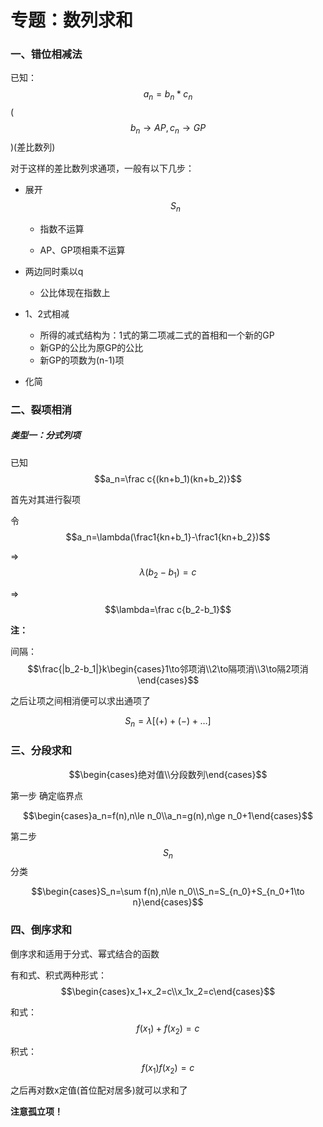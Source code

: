 # 专题：数列求和

### 一、错位相减法



已知：$$a_n=b_n*c_n$$   ($$b_n\to AP,c_n\to GP$$)(差比数列)

对于这样的差比数列求通项，一般有以下几步：

* 展开$$S_n$$

  * 指数不运算

  * AP、GP项相乘不运算
* 两边同时乘以q

  * 公比体现在指数上
* 1、2式相减
  * 所得的减式结构为：1式的第二项减二式的首相和一个新的GP
  * 新GP的公比为原GP的公比
  * 新GP的项数为(n-1)项
* 化简


### 二、裂项相消

##### 类型一：分式列项

已知$$a_n=\frac c{(kn+b_1)(kn+b_2)}$$

首先对其进行裂项

令$$a_n=\lambda(\frac1{kn+b_1}-\frac1{kn+b_2})$$

=>$$\lambda(b_2-b_1)=c$$

=>$$\lambda=\frac c{b_2-b_1}$$

**注：**

间隔：$$\frac{|b_2-b_1|}k\begin{cases}1\to邻项消\\2\to隔项消\\3\to隔2项消\end{cases}$$

之后让项之间相消便可以求出通项了

$$S_n=\lambda[(+)+(-)+…]$$

### 三、分段求和

$$\begin{cases}绝对值\\分段数列\end{cases}$$

第一步 确定临界点

$$\begin{cases}a_n=f(n),n\le n_0\\a_n=g(n),n\ge n_0+1\end{cases}$$

第二步 $$S_n$$分类

$$\begin{cases}S_n=\sum f(n),n\le n_0\\S_n=S_{n_0}+S_{n_0+1\to n}\end{cases}$$

### 四、倒序求和

倒序求和适用于分式、幂式结合的函数

有和式、积式两种形式：$$\begin{cases}x_1+x_2=c\\x_1x_2=c\end{cases}$$

和式：$$f(x_1)+f(x_2)=c$$

积式：$$f(x_1)f(x_2)=c$$

之后再对数x定值(首位配对居多)就可以求和了

**注意孤立项！**